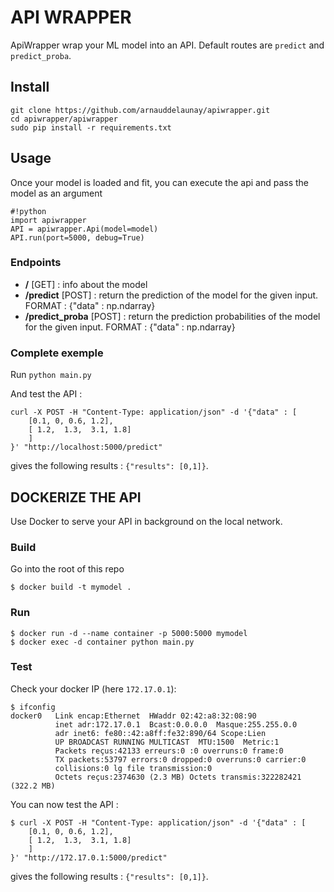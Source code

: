 # API WRAPPER

ApiWrapper wrap your ML model into an API.
Default routes are `predict` and `predict_proba`.

## Install

```
git clone https://github.com/arnauddelaunay/apiwrapper.git
cd apiwrapper/apiwrapper
sudo pip install -r requirements.txt
```

## Usage

Once your model is loaded and fit, you can execute the api and pass the model as an argument

```
#!python
import apiwrapper
API = apiwrapper.Api(model=model)
API.run(port=5000, debug=True)
```

### Endpoints

 * **/** [GET] : info about the model
 * **/predict** [POST] : return the prediction of the model for the given input. FORMAT : {"data" : np.ndarray}
 * **/predict_proba** [POST] : return the prediction probabilities of the model for the given input. FORMAT : {"data" : np.ndarray}

### Complete exemple

Run `python main.py`

And test the API : 
```
curl -X POST -H "Content-Type: application/json" -d '{"data" : [
	[0.1, 0, 0.6, 1.2],
	[ 1.2,  1.3,  3.1, 1.8]
	]
}' "http://localhost:5000/predict"
```
gives the following results : `{"results": [0,1]}`.

## DOCKERIZE THE API

Use Docker to serve your API in background on the local network.

### Build
Go into the root of this repo

```
$ docker build -t mymodel .
```

### Run

```
$ docker run -d --name container -p 5000:5000 mymodel
$ docker exec -d container python main.py
```

### Test

Check your docker IP (here `172.17.0.1`):
```
$ ifconfig
docker0   Link encap:Ethernet  HWaddr 02:42:a8:32:08:90  
          inet adr:172.17.0.1  Bcast:0.0.0.0  Masque:255.255.0.0
          adr inet6: fe80::42:a8ff:fe32:890/64 Scope:Lien
          UP BROADCAST RUNNING MULTICAST  MTU:1500  Metric:1
          Packets reçus:42133 erreurs:0 :0 overruns:0 frame:0
          TX packets:53797 errors:0 dropped:0 overruns:0 carrier:0
          collisions:0 lg file transmission:0 
          Octets reçus:2374630 (2.3 MB) Octets transmis:322282421 (322.2 MB)
```

You can now test the API : 
```
$ curl -X POST -H "Content-Type: application/json" -d '{"data" : [
	[0.1, 0, 0.6, 1.2],
	[ 1.2,  1.3,  3.1, 1.8]
	]
}' "http://172.17.0.1:5000/predict"
```
gives the following results : `{"results": [0,1]}`.






